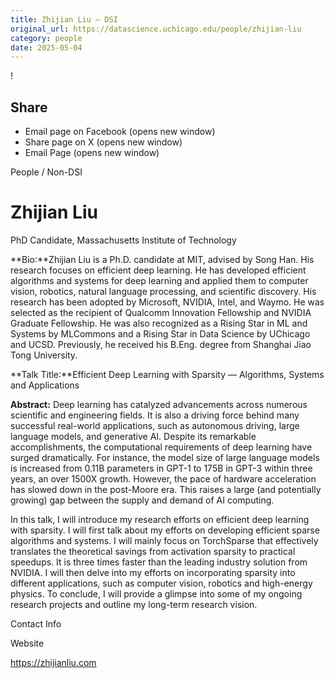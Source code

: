 ```yaml
---
title: Zhijian Liu – DSI
original_url: https://datascience.uchicago.edu/people/zhijian-liu
category: people
date: 2025-05-04
---
```


<!-- Table-like structure detected -->

!

## Share

* Email page on Facebook (opens new window)
* Share page on X (opens new window)
* Email Page (opens new window)

<!-- Table-like structure detected -->

People / Non-DSI

# Zhijian Liu

PhD Candidate, Massachusetts Institute of Technology

**Bio:**Zhijian Liu is a Ph.D. candidate at MIT, advised by Song Han. His research focuses on efficient deep learning. He has developed efficient algorithms and systems for deep learning and applied them to computer vision, robotics, natural language processing, and scientific discovery. His research has been adopted by Microsoft, NVIDIA, Intel, and Waymo. He was selected as the recipient of Qualcomm Innovation Fellowship and NVIDIA Graduate Fellowship. He was also recognized as a Rising Star in ML and Systems by MLCommons and a Rising Star in Data Science by UChicago and UCSD. Previously, he received his B.Eng. degree from Shanghai Jiao Tong University.

**Talk Title:**Efficient Deep Learning with Sparsity — Algorithms, Systems and Applications

**Abstract:** Deep learning has catalyzed advancements across numerous scientific and engineering fields. It is also a driving force behind many successful real-world applications, such as autonomous driving, large language models, and generative AI. Despite its remarkable accomplishments, the computational requirements of deep learning have surged dramatically. For instance, the model size of large language models is increased from 0.11B parameters in GPT-1 to 175B in GPT-3 within three years, an over 1500X growth. However, the pace of hardware acceleration has slowed down in the post-Moore era. This raises a large (and potentially growing) gap between the supply and demand of AI computing.

In this talk, I will introduce my research efforts on efficient deep learning with sparsity. I will first talk about my efforts on developing efficient sparse algorithms and systems. I will mainly focus on TorchSparse that effectively translates the theoretical savings from activation sparsity to practical speedups. It is three times faster than the leading industry solution from NVIDIA. I will then delve into my efforts on incorporating sparsity into different applications, such as computer vision, robotics and high-energy physics. To conclude, I will provide a glimpse into some of my ongoing research projects and outline my long-term research vision.

Contact Info

Website

<https://zhijianliu.com>